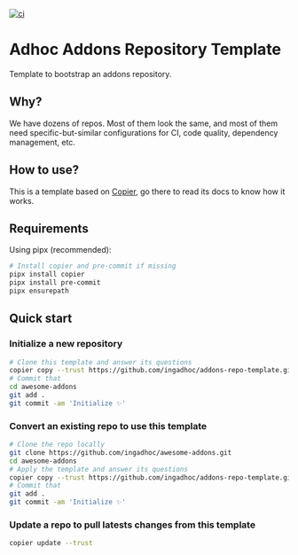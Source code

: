 [![ci](https://github.com/ingadhoc/addons-repo-template/actions/workflows/ci.yml/badge.svg)](https://github.com/ingadhoc/addons-repo-template/actions/workflows/ci.yml)

# Adhoc Addons Repository Template

Template to bootstrap an addons repository.

## Why?

We have dozens of repos. Most of them look the same, and most of them need specific-but-similar configurations for CI,
code quality, dependency management, etc.

## How to use?

This is a template based on [Copier](https://github.com/pykong/copier), go there to read its docs to know how it works.

## Requirements

Using pipx (recommended):

```bash
# Install copier and pre-commit if missing
pipx install copier
pipx install pre-commit
pipx ensurepath
```

## Quick start

### Initialize a new repository

```bash
# Clone this template and answer its questions
copier copy --trust https://github.com/ingadhoc/addons-repo-template.git awesome-addons
# Commit that
cd awesome-addons
git add .
git commit -am 'Initialize ✨'
```

### Convert an existing repo to use this template

```bash
# Clone the repo locally
git clone https://github.com/ingadhoc/awesome-addons.git
cd awesome-addons
# Apply the template and answer its questions
copier copy --trust https://github.com/ingadhoc/addons-repo-template.git .
# Commit that
git add .
git commit -am 'Initialize ✨'
```

### Update a repo to pull latests changes from this template

```bash
copier update --trust
```

